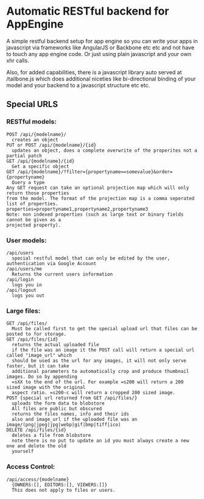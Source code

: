 # Automatic RESTful backend for AppEngine

A simple restful backend setup for app engine so you can write your apps in javascript via
frameworks like AngularJS or Backbone etc etc and not have to touch any app engine code. Or just
using plain javascript and your own xhr calls.

Also, for added capabilities, there is a javascript library auto served at /tailbone.js which does
additional niceties like bi-directional binding of your model and your backend to a javascript
structure etc etc.

## Special URLS

### RESTful models:

    POST /api/{modelname}/
      creates an object
    PUT or POST /api/{modelname}/{id}
      updates an object, does a complete overwrite of the properites not a partial patch
    GET /api/{modelname}/{id}
      Get a specific object
    GET /api/{modelname}/?filter={propertyname==somevalue}&order={propertyname}
      Query a type
    Any GET request can take an optional projection map which will only return those properties
    from the model. The format of the projection map is a comma seperated list of properties.
    properties=propertyname1,propertyname2,propertyname3
    Note: non indexed properties (such as large text or binary fields cannot be given as a
    projected property).


### User models:

    /api/users
      special restful model that can only be edited by the user, authentication via Google Account
    /api/users/me
      Returns the current users information
    /api/login
      logs you in
    /api/logout
      logs you out

### Large files:

    GET /api/files/
      Must be called first to get the special upload url that files can be posted to for storage.
    GET /api/files/{id}
      returns the actual uploaded file
      if the file was an image it the POST call will return a special url called "image_url" which
      should be used as the url for any images, it will not only serve faster, but it can take
      additional parameters to automatically crop and produce thumbnail images. Do so by appending
      =sXX to the end of the url. For example =s200 will return a 200 sized image with the original
      aspect ratio. =s200-c will return a cropped 200 sized image.
    POST {special url returned from GET /api/files/}
      uploads the form data to blobstore
      All files are public but obscured
      returns the files names, info and their ids
      also and image_url if the uploaded file was an image/(png|jpeg|jpg|webp|gif|bmp|tiff|ico)
    DELETE /api/files/{id}
      deletes a file from blobstore
      note there is no put to update an id you must always create a new one and delete the old
      yourself

### Access Control:

    /api/access/{modelname}
      {OWNERS:[], EDITORS:[], VIEWERS:[]}
      This does not apply to files or users.

